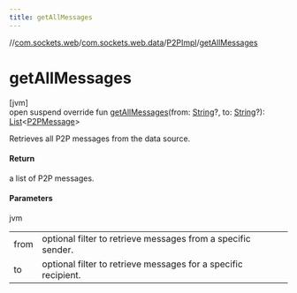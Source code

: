 ```yaml
---
title: getAllMessages
---
```

//[com.sockets.web](../../../index.html)/[com.sockets.web.data](../index.html)/[P2PImpl](index.html)/[getAllMessages](get-all-messages.html)



# getAllMessages



[jvm]\
open suspend override fun [getAllMessages](get-all-messages.html)(from: [String](https://kotlinlang.org/api/latest/jvm/stdlib/kotlin/-string/index.html)?, to: [String](https://kotlinlang.org/api/latest/jvm/stdlib/kotlin/-string/index.html)?): [List](https://kotlinlang.org/api/latest/jvm/stdlib/kotlin.collections/-list/index.html)&lt;[P2PMessage](../-p2-p-message/index.html)&gt;



Retrieves all P2P messages from the data source.



#### Return



a list of P2P messages.



#### Parameters


jvm

| | |
|---|---|
| from | optional filter to retrieve messages from a specific sender. |
| to | optional filter to retrieve messages for a specific recipient. |





